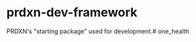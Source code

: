 prdxn-dev-framework
===================

PRDXN's "starting package" used for development.# one_health

